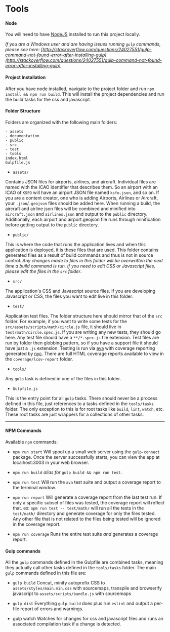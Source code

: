 # Tools

#### Node
You will need to have [NodeJS](https://nodejs.org/) installed to run this project locally.

_If you are a Windows user and are having issues running `gulp` commands, please see here: [http://stackoverflow.com/questions/24027551/gulp-command-not-found-error-after-installing-gulp](http://stackoverflow.com/questions/24027551/gulp-command-not-found-error-after-installing-gulp)_

#### Project Installation

After you have node installed, navigate to the project folder and run `npm install && npm run build`.  This will install the project dependencies and run the build tasks for the css and javascript.

#### Folder Structure
Folders are organized with the following main folders:
```
- assets
- documentation
- public
- src
- test
- tools
index.html
Gulpfile.js
```

* `assets/`

Contains JSON files for airports, airlines, and aircraft.  Individual files are named with the ICAO identifier that describes them.  So an airport with an ICAO of `KSFO` will have an airport JSON file named `ksfo.json`, and so on.  If you are a content creator, one who is adding Airports, Airlines or Aircraft, your `.json`/`.geojson` files should be added here.  When running a build, the aircraft and airline json files will be combined and minified into `aircraft.json` and `airlines.json` and output to the `public` directory.  Additionally, each airport and airport.geojson file runs through minification before getting output to the `public` directory.

* `public/`

This is where the code that runs the application lives and when this application is deployed, it is these files that are used. This folder contains generated files as a result of build commands and thus is not in source control. _Any changes made to files in this folder will be overwritten the next time a build command is run.  If you need to edit CSS or Javascript files, please edit the files in the `src` folder_.  

* `src/`

The application's CSS and Javascript source files.  If you are developing Javascript or CSS, the files you want to edit live in this folder.

* `test/`

Application test files.  The folder structure here should mirror that of the `src` folder.  For example, if you want to write some tests for the `src/assets/scripts/math/circle.js` file, it should live in `test/math/circle.spec.js`.  If you are writing any new tests, they should go here.  Any test file should have a `**/*.spec.js` file extension.  Test files are run by folder then globbing pattern, so if you have a support file it should have just a `.js` extension.  Testing is run via [ava](https://github.com/avajs/ava) with coverage reporting generated by [nyc](https://github.com/istanbuljs/nyc).  There are full HTML coverage reports available to view in the `coverage/lcov-report` folder.  

* `tools/`

Any `gulp` task is defined in one of the files in this folder.

* `Gulpfile.js`

This is the entry point for all `gulp` tasks.  There should never be a process defined in this file, just references to a tasks defined in the `tools/tasks` folder.  The only exception to this is for root tasks like `build`, `lint`, `watch`, etc.  These root tasks are just wrappers for a collections of other tasks.

---

#### NPM Commands

Available `npm` commands:
* `npm run start` Will spool up a small web server using the `gulp-connect` package.  Once the server successfully starts, you can view the app at localhost:3003 in your web browser.

* `npm run build` _alias for_ `gulp build && npm run test`.

* `npm run test` Will run the `ava` test suite and output a coverage report to the terminal window.

* `npm run report` Will generate a coverage report from the last test run.  If only a specific subset of files was tested, the coverage report will reflect that.  ex: `npm run test -- test/math/` will run all the tests in the `test/math/` directory and generate coverage for only the files tested.  Any other file that is not related to the files being tested will be ignored in the coverage report.

* `npm run coverage` Runs the entire test suite _and_ generates a coverage report.

#### Gulp commands

All the `gulp` commands defined in the Gulpfile are combined tasks, meaning they actually call other tasks defined in the `tools/tasks` folder.  The main `gulp` commands defined in this file are:

* `gulp build` Concat, minify autoprefix CSS to `assets/styles/main.min.css` with sourcemaps, transpile and browserify javascript to `assets/scripts/bundle.js` with sourcemaps

* `gulp dist` Everything `gulp build` does plus run `eslint` and output a per-file report of errors and warnings.

* gulp watch Watches for changes for css and javascript files and runs an associated compilation task if a change is detected.
